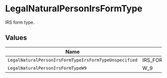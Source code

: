 # LegalNaturalPersonIrsFormType

IRS form type.


## Values

| Name                                                  | Value                                                 |
| ----------------------------------------------------- | ----------------------------------------------------- |
| `LegalNaturalPersonIrsFormTypeIrsFormTypeUnspecified` | IRS_FORM_TYPE_UNSPECIFIED                             |
| `LegalNaturalPersonIrsFormTypeW9`                     | W_9                                                   |